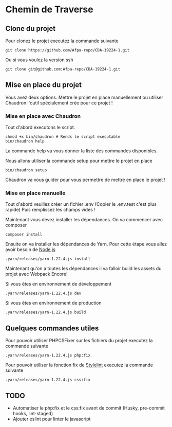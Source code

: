 # Chemin de Traverse

## Clone du projet

Pour clonez le projet executez la commande suivante

```shell script
git clone https://github.com/Afpa-repo/CDA-19224-1.git
```

Ou si vous voulez la version ssh

```shell script
git clone git@github.com:Afpa-repo/CDA-19224-1.git
```

## Mise en place du projet

Vous avez deux options.
Mettre le projet en place manuellement ou utiliser Chaudron l'outil spécialement crée pour ce projet !

### Mise en place avec Chaudron

Tout d'abord executons le script.

```shell script
chmod +x bin/chaudron # Rends le script executable
bin/chaudron help
```

La commande help va vous donner la liste des commandes disponibles.

Nous allons utiliser la commande setup pour mettre le projet en place

```shell script
bin/chaudron setup
```

Chaudron va vous guider pour vous permettre de mettre en place le projet !

### Mise en place manuelle

Tout d'abord veuillez créer un fichier .env (Copier le .env.test c'est plus rapide)
Puis remplissez les champs vides ! 

Maintenant vous devez installer les dépendances.
On va commencer avec composer

```shell script
composer install
```

Ensuite on va installer les dépendances de Yarn.
Pour cette étape vous allez avoir besoin de [Node.js](https://nodejs.org/en/)

```shell script
.yarn/releases/yarn-1.22.4.js install
```

Maintenant qu'on a toutes les dépendances il va falloir build les assets du projet avec Webpack Encore!

Si vous êtes en environnement de développement

```shell script
.yarn/releases/yarn-1.22.4.js dev
```

Si vous êtes en environnement de production

```shell script
.yarn/releases/yarn-1.22.4.js build
```

## Quelques commandes utiles

Pour pouvoir utiliser PHPCSFixer sur les fichiers du projet executez la commande suivante

```shell script
.yarn/releases/yarn-1.22.4.js php:fix
```

Pour pouvoir utiliser la fonction fix de [Stylelint](https://stylelint.io/) executez la commande suivante

```shell script
.yarn/releases/yarn-1.22.4.js css:fix
```

## TODO

-   Automatiser le php:fix et le css:fix avant de commit (Husky, pre-commit hooks, lint-staged)
-   Ajouter eslint pour linter le javascript
